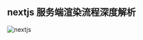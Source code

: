 ## nextjs 服务端渲染流程深度解析

![nextjs]('https://github.com/liuzhaoxu1996/nextjs-learn/blob/3-13.nextjs%E6%9C%8D%E5%8A%A1%E7%AB%AF%E6%B8%B2%E6%9F%93%E6%B5%81%E7%A8%8B%E6%B7%B1%E5%BA%A6%E8%A7%A3%E6%9E%90/nextjs.png')
